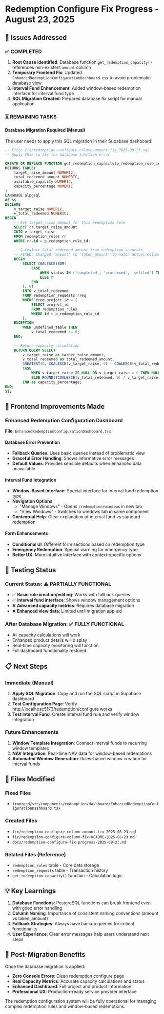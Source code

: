 # Redemption Configure Fix Progress - August 23, 2025

## 🎯 Issues Addressed

### ✅ COMPLETED
1. **Root Cause Identified**: Database function `get_redemption_capacity()` references non-existent `amount` column
2. **Temporary Frontend Fix**: Updated `EnhancedRedemptionConfigurationDashboard.tsx` to avoid problematic database view
3. **Interval Fund Enhancement**: Added window-based redemption interface for interval fund type
4. **SQL Migration Created**: Prepared database fix script for manual application

### ⏳ REMAINING TASKS

#### Database Migration Required (Manual)
The user needs to apply this SQL migration in their Supabase dashboard:

```sql
-- File: fix/redemption-configure-column-amount-fix-2025-08-23.sql
-- Apply this to fix the database function error

CREATE OR REPLACE FUNCTION get_redemption_capacity(p_redemption_rule_id UUID)
RETURNS TABLE(
    target_raise_amount NUMERIC,
    total_redeemed_amount NUMERIC, 
    available_capacity NUMERIC,
    capacity_percentage NUMERIC
) 
LANGUAGE plpgsql
AS $$
DECLARE
    v_target_raise NUMERIC;
    v_total_redeemed NUMERIC;
BEGIN
    -- Get target_raise_amount for this redemption rule
    SELECT rr.target_raise_amount 
    INTO v_target_raise
    FROM redemption_rules rr 
    WHERE rr.id = p_redemption_rule_id;
    
    -- Calculate total redeemed amount from redemption_requests
    -- FIXED: Changed 'amount' to 'token_amount' to match actual column name
    BEGIN
        SELECT COALESCE(SUM(
            CASE 
                WHEN status IN ('completed', 'processed', 'settled') THEN token_amount
                ELSE 0
            END
        ), 0)
        INTO v_total_redeemed
        FROM redemption_requests rreq
        WHERE rreq.project_id = (
            SELECT project_id 
            FROM redemption_rules 
            WHERE id = p_redemption_rule_id
        );
    EXCEPTION
        WHEN undefined_table THEN
            v_total_redeemed := 0;
    END;
    
    -- Return capacity calculation
    RETURN QUERY SELECT 
        v_target_raise as target_raise_amount,
        v_total_redeemed as total_redeemed_amount,
        GREATEST(0, COALESCE(v_target_raise, 0) - COALESCE(v_total_redeemed, 0)) as available_capacity,
        CASE 
            WHEN v_target_raise IS NULL OR v_target_raise = 0 THEN NULL
            ELSE ROUND((COALESCE(v_total_redeemed, 0) / v_target_raise) * 100, 2)
        END as capacity_percentage;
END;
$$;
```

## 🔧 Frontend Improvements Made

### Enhanced Redemption Configuration Dashboard
**File**: `EnhancedRedemptionConfigurationDashboard.tsx`

#### Database Error Prevention
- **Fallback Queries**: Uses basic queries instead of problematic view
- **Graceful Error Handling**: Shows informative error messages
- **Default Values**: Provides sensible defaults when enhanced data unavailable

#### Interval Fund Integration
- **Window-Based Interface**: Special interface for interval fund redemption type
- **Navigation Options**: 
  - "Manage Windows" - Opens `/redemption/windows` in new tab
  - "View Windows" - Switches to windows tab in same component
- **Contextual Help**: Clear explanation of interval fund vs standard redemption

#### Form Enhancements
- **Conditional UI**: Different form sections based on redemption type
- **Emergency Redemption**: Special warning for emergency type
- **Better UX**: More intuitive interface with context-specific options

## 🧪 Testing Status

### Current Status: ⚠️ PARTIALLY FUNCTIONAL
- ✅ **Basic rule creation/editing**: Works with fallback queries
- ✅ **Interval fund interface**: Shows window management options
- ❌ **Advanced capacity metrics**: Requires database migration
- ❌ **Enhanced view data**: Limited until migration applied

### After Database Migration: ✅ FULLY FUNCTIONAL
- All capacity calculations will work
- Enhanced product details will display
- Real-time capacity monitoring will function
- Full dashboard functionality restored

## 📋 Next Steps

### Immediate (Manual)
1. **Apply SQL Migration**: Copy and run the SQL script in Supabase dashboard
2. **Test Configuration Page**: Verify http://localhost:5173/redemption/configure works
3. **Test Interval Fund**: Create interval fund rule and verify window integration

### Future Enhancements
1. **Window Template Integration**: Connect interval funds to recurring window templates
2. **NAV Integration**: Real-time NAV data for window-based redemptions
3. **Automated Window Generation**: Rules-based window creation for interval funds

## 🔗 Files Modified

### Fixed Files
- `frontend/src/components/redemption/dashboard/EnhancedRedemptionConfigurationDashboard.tsx`

### Created Files  
- `fix/redemption-configure-column-amount-fix-2025-08-23.sql`
- `fix/redemption-configure-column-fix-README-2025-08-23.md`
- `docs/redemption-configure-fix-progress-2025-08-23.md`

### Related Files (Reference)
- `redemption_rules` table - Core data storage
- `redemption_requests` table - Transaction history
- `get_redemption_capacity()` function - Calculation logic

## 💡 Key Learnings

1. **Database Functions**: PostgreSQL functions can break frontend even with good error handling
2. **Column Naming**: Importance of consistent naming conventions (amount vs token_amount)
3. **Fallback Strategies**: Always have backup queries for critical functionality
4. **User Experience**: Clear error messages help users understand next steps

## 🚀 Post-Migration Benefits

Once the database migration is applied:
- **Zero Console Errors**: Clean redemption configure page
- **Real Capacity Metrics**: Accurate capacity calculations and status
- **Enhanced Dashboard**: Full project and product information
- **Professional UX**: Production-ready service provider interface

The redemption configuration system will be fully operational for managing complex redemption rules and window-based redemptions.
